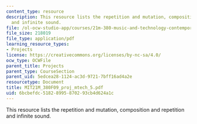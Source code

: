 ```yaml
---
content_type: resource
description: This resource lists the repetition and mutation, composition and repetition
  and infinite sound.
file: /ol-ocw-studio-app/courses/21m-380-music-and-technology-contemporary-history-and-aesthetics-fall-2009/6bcbefdc51828995870293cb4d624a1c_MIT21M_380F09_proj_mtech_5.pdf
file_size: 218019
file_type: application/pdf
learning_resource_types:
- Projects
license: https://creativecommons.org/licenses/by-nc-sa/4.0/
ocw_type: OCWFile
parent_title: Projects
parent_type: CourseSection
parent_uid: 5edcea28-1124-ac3d-9721-7bff16ad4a2e
resourcetype: Document
title: MIT21M_380F09_proj_mtech_5.pdf
uid: 6bcbefdc-5182-8995-8702-93cb4d624a1c
---
```

This resource lists the repetition and mutation, composition and repetition and infinite sound.